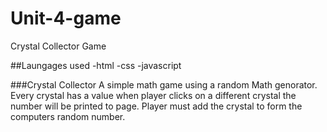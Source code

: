 # Unit-4-game
Crystal Collector Game

##Laungages used
-html
-css
-javascript

###Crystal Collector
A simple math game using a random Math genorator.  Every crystal has a value when player clicks on a different crystal the number will be printed to page. Player must add the crystal to form the computers random number.
